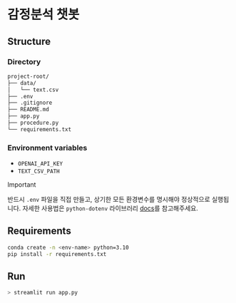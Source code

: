 # 감정분석 챗봇

## Structure

### Directory

```bash
project-root/
├── data/
│   └── text.csv
├── .env
├── .gitignore
├── README.md
├── app.py
├── procedure.py
└── requirements.txt
```

### Environment variables

- `OPENAI_API_KEY`
- `TEXT_CSV_PATH`

> [!IMPORTANT]
> 반드시 `.env` 파일을 직접 만들고, 상기한 모든 환경변수를 명시해야 정상적으로 실행됩니다. 자세한 사용법은 `python-dotenv` 라이브러리 [docs](https://pypi.org/project/python-dotenv/)를 참고해주세요.

## Requirements

```bash
conda create -n <env-name> python=3.10
pip install -r requirements.txt
```

## Run

```bash
> streamlit run app.py
```
